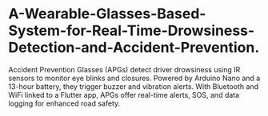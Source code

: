 # A-Wearable-Glasses-Based-System-for-Real-Time-Drowsiness-Detection-and-Accident-Prevention.
Accident Prevention Glasses (APGs) detect driver drowsiness using IR sensors to monitor eye blinks and closures. Powered by Arduino Nano and a 13-hour battery, they trigger buzzer and vibration alerts. With Bluetooth and WiFi linked to a Flutter app, APGs offer real-time alerts, SOS, and data logging for enhanced road safety.
